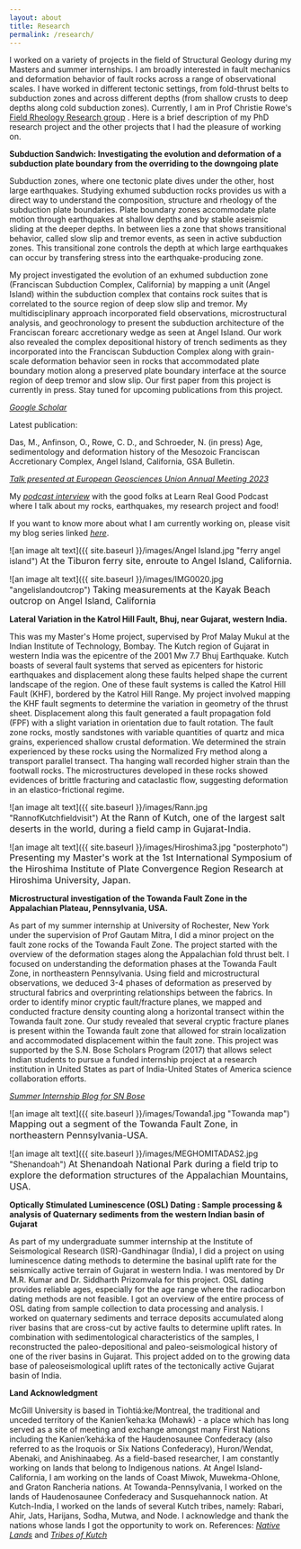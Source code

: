 ```yaml
---
layout: about
title: Research
permalink: /research/
---
```


I worked on a variety of projects in the field of Structural Geology during my Masters and summer internships. I am broadly interested in fault mechanics and deformation behavior of fault rocks across a range of observational scales. I have worked in different tectonic settings, from fold-thrust belts to subduction zones and across different depths (from shallow crusts to deep depths along cold subduction zones). Currently, I am in Prof Christie Rowe's [Field Rheology Research group](https://www.eps.mcgill.ca/~crowe/) . Here is a brief description of my PhD research project and the other projects that I had the pleasure of working on. 


**Subduction Sandwich: Investigating the evolution and deformation of a subduction plate boundary from the overriding to the downgoing plate**

  Subduction zones, where one tectonic plate dives under the other, host large earthquakes. Studying exhumed subduction rocks provides us with a direct way to understand the composition, structure and rheology of the subduction plate boundaries. Plate boundary zones accommodate plate motion through earthquakes at shallow depths and by stable aseismic sliding at the deeper depths. In between lies a zone that shows transitional behavior, called slow slip and tremor events, as seen in active subduction zones. This transitional zone controls the depth at which large earthquakes can occur by transfering stress into the earthquake-producing zone. 
  
  My project investigated the evolution of an exhumed subduction zone (Franciscan Subduction Complex, California) by mapping a unit (Angel Island) within the subduction complex that contains rock suites that is correlated to the source region of deep slow slip and tremor. My multidisciplinary approach incorporated field observations, microstructural analysis, and geochronology to present the subduction architecture of the Franciscan forearc accretionary wedge as seen at Angel Island. Our work also revealed the complex depositional history of trench sediments as they incorporated into the Franciscan Subduction Complex along with grain-scale deformation behavior seen in rocks that accommodated plate boundary motion along a preserved plate boundary interface at the source region of deep tremor and slow slip. Our first paper from this project is currently in press. Stay tuned for upcoming publications from this project. 
  
_[Google Scholar](https://scholar.google.com/citations?user=2eY9n_oAAAAJ)_

Latest publication:

Das, M., Anfinson, O., Rowe, C. D., and Schroeder, N. (in press) Age, sedimentology and deformation history of the Mesozoic Franciscan Accretionary Complex, Angel Island, California, GSA Bulletin.

_[Talk presented at European Geosciences Union Annual Meeting 2023](https://docs.google.com/presentation/d/1aJC4PRQc7CG-ZPBCJAuS9eAz5-1QmAiO/edit?usp=sharing&ouid=115453914873558673854&rtpof=true&sd=true)_

My _[podcast interview](https://www.podcavern.com/e16-listening-for-slow-earthquakes-with-meghomita-das/)_ with the good folks at Learn Real Good Podcast where I talk about my rocks, earthquakes, my research project and food!

If you want to know more about what I am currently working on, please visit my blog series linked _[here](https://meghomita.com/blog5/)_.




 
![an image alt text]({{ site.baseurl }}/images/Angel Island.jpg "ferry angel island")
<span style="font-size:16px;">At the Tiburon ferry site, enroute to Angel Island, California. </span>

![an image alt text]({{ site.baseurl }}/images/IMG0020.jpg "angelislandoutcrop")
<span style="font-size:16px;">Taking measurements at the Kayak Beach outcrop on Angel Island, California</span>


**Lateral Variation in the Katrol Hill Fault, Bhuj, near Gujarat, western India.**

  This was my Master's Home project, supervised by Prof Malay Mukul at the Indian Institute of Technology, Bombay. The Kutch region of Gujarat in western India was the epicentre of the 2001 Mw 7.7 Bhuj Earthquake. Kutch boasts of several fault systems that served as epicenters for historic earthquakes and displacement along these faults helped shape the current landscape of the region. One of these fault systems is called the Katrol Hill Fault (KHF), bordered by the Katrol Hill Range. My project involved mapping the KHF fault segments to determine the variation in geometry of the thrust sheet. Displacement along this fault generated a fault propagation fold (FPF) with a slight variation in orientation due to fault rotation. The fault zone rocks, mostly sandstones with variable quantities of quartz and mica grains, experienced shallow crustal deformation. We determined the strain experienced by these rocks using the Normalized Fry method along a transport parallel transect. Tha hanging wall recorded higher strain than the footwall rocks. The microstructures developed in these rocks showed evidences of brittle fracturing and cataclastic flow, suggesting deformation in an elastico-frictional regime. 
  
![an image alt text]({{ site.baseurl }}/images/Rann.jpg "RannofKutchfieldvisit")
<span style="font-size:16px;">At the Rann of Kutch, one of the largest salt deserts in the world, during a field camp in Gujarat-India. </span>

![an image alt text]({{ site.baseurl }}/images/Hiroshima3.jpg "posterphoto")
<span style="font-size:16px;">Presenting my Master's work at the 1st International Symposium of the Hiroshima Institute of Plate Convergence Region Research at Hiroshima University, Japan. </span>

 

**Microstructural investigation of the Towanda Fault Zone in the Appalachian Plateau, Pennsylvania, USA.**
  
  As part of my summer internship at University of Rochester, New York under the supervision of Prof Gautam Mitra, I did a minor project on the fault zone rocks of the Towanda Fault Zone. The project started with the overview of the deformation stages along the Appalachian fold thrust belt. I focused on understanding the deformation phases at the Towanda Fault Zone, in northeastern Pennsylvania. Using field and microstructural observations, we deduced 3-4 phases of deformation as preserved by structural fabrics and overprinting relationships between the fabrics. In order to identify minor cryptic fault/fracture planes, we mapped and conducted fracture density counting along a horizontal transect within the Towanda fault zone. Our study revealed that several cryptic fracture planes is present within the Towanda fault zone that allowed for strain localization and accommodated displacement within the fault zone. This project was supported by the S.N. Bose Scholars Program (2017) that allows select Indian students to pursue a funded internship project at a research institution in United States as part of India-United States of America science collaboration efforts. 

_[Summer Internship Blog for SN Bose](https://www.winstepforward.org/blog/2018/08/meghomita-das-summer-2017-blog/)_

![an image alt text]({{ site.baseurl }}/images/Towanda1.jpg "Towanda map")
<span style="font-size:16px;">Mapping out a segment of the Towanda Fault Zone, in northeastern Pennsylvania-USA.</span>

![an image alt text]({{ site.baseurl }}/images/MEGHOMITADAS2.jpg "Shenandoah")
<span style="font-size:16px;">At Shenandoah National Park during a field trip to explore the deformation structures of the Appalachian Mountains, USA.</span>


**Optically Stimulated Luminescence (OSL) Dating : Sample processing & analysis of Quaternary sediments from the western Indian basin of Gujarat**

  As part of my undergraduate summer internship at the Institute of Seismological Research (ISR)-Gandhinagar (India), I did a project on using luminescence dating methods to determine the basinal uplift rate for the seismically active terrain of Gujarat in western India. I was mentored by Dr M.R. Kumar and Dr. Siddharth Prizomvala for this project. OSL dating provides reliable ages, especially for the age range where the radiocarbon dating methods are not feasible. I got an overview of the entire process of OSL dating from sample collection to data processing and analysis. I worked on quaternary sediments and terrace deposits accumulated along river basins that are cross-cut by active faults to determine uplift rates. In combination with sedimentological characteristics of the samples, I reconstructed the paleo-depositional and paleo-seismological history of one of the river basins in Gujarat. This project added on to the growing data base of paleoseismological uplift rates of the tectonically active Gujarat basin of India. 
  
**Land Acknowledgment**

  McGill University is based in Tiohtiá:ke/Montreal, the traditional and unceded territory of the Kanien’keha:ka (Mohawk) - a place which has long served as a site of meeting and exchange amongst many First Nations including the Kanien’kehá:ka of the Haudenosaunee Confederacy (also referred to as the Iroquois or Six Nations Confederacy), Huron/Wendat, Abenaki, and Anishinaabeg. As a field-based researcher, I am constantly working on lands that belong to Indigenous nations. At Angel Island-California, I am working on the lands of Coast Miwok, Muwekma-Ohlone, and Graton Rancheria nations. At Towanda-Pennsylvania, I worked on the lands of Haudenosaunee Confederacy and Susquehannock nation. At Kutch-India, I worked on the lands of several Kutch tribes, namely: Rabari, Ahir, Jats, Harijans, Sodha, Mutwa, and Node. I acknowledge and thank the nations whose lands I got the opportunity to work on. 
  References: _[Native Lands](https://native-land.ca/)_ and _[Tribes of Kutch](https://www.indianetzone.com/20/tribes_kutch.htm)_

  
  
  

